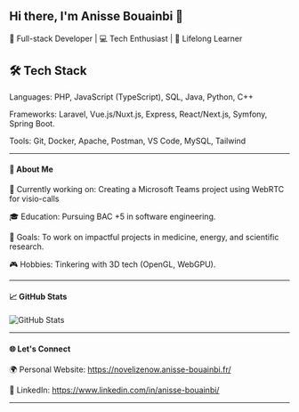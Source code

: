 ## Hi there, I'm Anisse Bouainbi 👋
🎯 Full-stack Developer | 💻 Tech Enthusiast | 🌱 Lifelong Learner
<!--
**AnissBoua/AnissBoua** is a ✨ _special_ ✨ repository because its `README.md` (this file) appears on your GitHub profile.

Here are some ideas to get you started:

- 🔭 I’m currently working on ...
- 🌱 I’m currently learning ...
- 👯 I’m looking to collaborate on ...
- 🤔 I’m looking for help with ...
- 💬 Ask me about ...
- 📫 How to reach me: ...
- 😄 Pronouns: ...
- ⚡ Fun fact: ...
--->


## 🛠️ Tech Stack

Languages: PHP, JavaScript (TypeScript), SQL, Java, Python, C++

Frameworks: Laravel, Vue.js/Nuxt.js, Express, React/Next.js, Symfony, Spring Boot.

Tools: Git, Docker, Apache, Postman, VS Code, MySQL, Tailwind



---

#### 📌 About Me

🚀 Currently working on: Creating a Microsoft Teams project using WebRTC for visio-calls

🎓 Education: Pursuing BAC +5 in software engineering.

🌟 Goals: To work on impactful projects in medicine, energy, and scientific research.

🎮 Hobbies: Tinkering with 3D tech (OpenGL, WebGPU).



---

#### 📈 GitHub Stats

![GitHub Stats](https://github-readme-stats.vercel.app/api?username=AnissBoua&show_icons=true&theme=radical)



---

#### 🌐 Let's Connect

🌍 Personal Website: https://novelizenow.anisse-bouainbi.fr/

💼 LinkedIn: https://www.linkedin.com/in/anisse-bouainbi/



---

